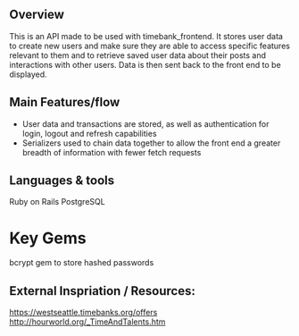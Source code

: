 ## Overview

This is an API made to be used with timebank_frontend. It stores user data to create new users and make sure they are able to access specific features relevant to them and to retrieve saved user data about their posts and interactions with other users. Data is then sent back to the front end to be displayed.

## Main Features/flow

- User data and transactions are stored, as well as authentication for login, logout and refresh capabilities
- Serializers used to chain data together to allow the front end a greater breadth of information with fewer fetch requests


## Languages & tools

Ruby on Rails
PostgreSQL

# Key Gems
bcrypt gem to store hashed passwords


## External Inspriation / Resources:
https://westseattle.timebanks.org/offers
http://hourworld.org/_TimeAndTalents.htm

